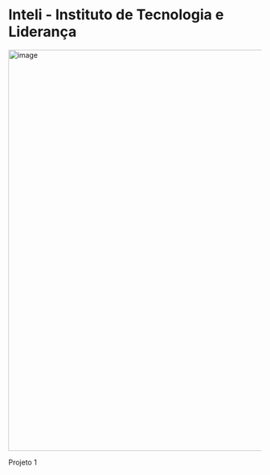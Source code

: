 # Inteli - Instituto de Tecnologia e Liderança
<img width="800" alt="image" src="https://user-images.githubusercontent.com/99203030/192782980-4dd90a73-5fe4-4efe-91e1-e55c6ee0f383.png">

Projeto 1
